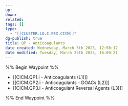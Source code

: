 ```yaml
---
up: 
down: 
related: 
tags: []
type:
  - "[[CLUSTER.LO.C.PEX.CICM]]"
dg-publish: true
title: QP - Anticoagulants
date created: Wednesday, March 5th 2025, 12:50:12
date modified: Tuesday, March 25th 2025, 16:09:21
---
```


%% Begin Waypoint %%

- [[CICM.QP1.i - Anticoagulants (L1)]]
- [[CICM.QP2.i - Anticoagulants - DOACs (L2)]]
- [[CICM.QP3.i - Anticoagulant Reversal Agents (L3)]]

%% End Waypoint %%
